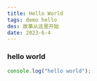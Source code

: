 ```yaml
---
title: Hello World
tags: demo hello
des: 故事从这里开始
date: 2023-6-4
---
```

### hello world

```js 
console.log("hello world");
```


